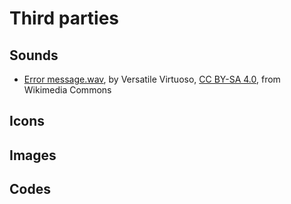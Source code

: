 # Third parties

## Sounds

* <a href="https://commons.wikimedia.org/wiki/File:Error_message.wav">Error message.wav</a>, by Versatile Virtuoso, <a href="https://creativecommons.org/licenses/by-sa/4.0">CC BY-SA 4.0</a>, from Wikimedia Commons

## Icons

## Images

## Codes
